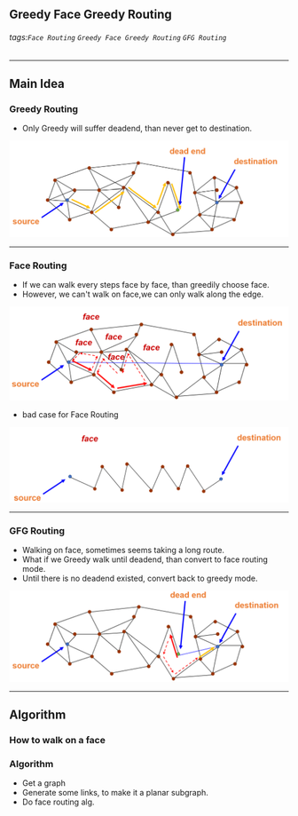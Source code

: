 ## Greedy Face Greedy Routing
###### tags:`Face Routing` `Greedy Face Greedy Routing` `GFG Routing`

---
## Main Idea
### Greedy Routing
- Only Greedy will suffer deadend, than never get to destination.
<img src=https://github.com/wewanadi/GFG_routing/blob/master/.picture/GFG%20(2).png width="600">

---
### Face Routing
- If we can walk every steps face by face, than greedily choose face. 
- However, we can't walk on face,we can only walk along the edge.
<img src=https://github.com/wewanadi/GFG_routing/blob/master/.picture/GFG%20(3).png width="600">

- bad case for Face Routing
<img src=https://github.com/wewanadi/GFG_routing/blob/master/.picture/GFG%20(5).png width="600">

---
### GFG Routing
- Walking on face, sometimes seems taking a long route.
- What if we Greedy walk until deadend, than convert to face routing mode.
- Until there is no deadend existed, convert back to greedy mode.
<img src=https://github.com/wewanadi/GFG_routing/blob/master/.picture/GFG%20(4).png width="600">

---

## Algorithm

### How to walk on a face


### Algorithm
- Get a graph
- Generate some links, to make it a planar subgraph.
- Do face routing alg.
